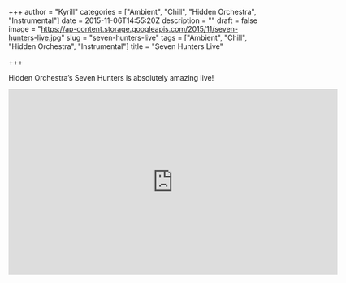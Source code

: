 +++
author = "Kyrill"
categories = ["Ambient", "Chill", "Hidden Orchestra", "Instrumental"]
date = 2015-11-06T14:55:20Z
description = ""
draft = false
image = "https://ap-content.storage.googleapis.com/2015/11/seven-hunters-live.jpg"
slug = "seven-hunters-live"
tags = ["Ambient", "Chill", "Hidden Orchestra", "Instrumental"]
title = "Seven Hunters Live"

+++


Hidden Orchestra’s Seven Hunters is absolutely amazing live!

<iframe allowfullscreen="" frameborder="0" height="365" src="https://www.youtube.com/embed/l7H074b3xGs?feature=oembed" width="648"></iframe>



